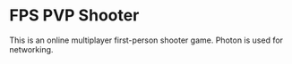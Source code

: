 # FPS PVP Shooter

This is an online multiplayer first-person shooter game. Photon is used for networking.
